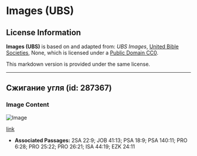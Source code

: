 # Images (UBS)

## License Information

**Images (UBS)** is based on and adapted from: _UBS Images_, [United Bible Societies](https://unitedbiblesocieties.org/), None, which is licensed under a [Public Domain CC0](https://creativecommons.org/public-domain/cc0/).

This markdown version is provided under the same license.



--------------------------------

## Сжигание угля (id: 287367)

### Image Content

![Image](https://cdn.aquifer.bible/aquifer-content/resources/Media/WEB-0095_burning_coal.jpg)

[link](https://cdn.aquifer.bible/aquifer-content/resources/Media/WEB-0095_burning_coal.jpg)

* **Associated Passages:** 2SA 22:9; JOB 41:13; PSA 18:9; PSA 140:11; PRO 6:28; PRO 25:22; PRO 26:21; ISA 44:19; EZK 24:11

